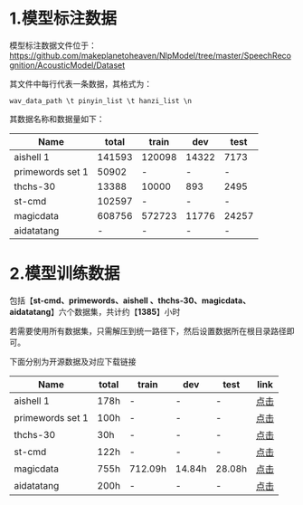 # 1.模型标注数据
模型标注数据文件位于：https://github.com/makeplanetoheaven/NlpModel/tree/master/SpeechRecognition/AcousticModel/Dataset

其文件中每行代表一条数据，其格式为：

```clike
wav_data_path \t pinyin_list \t hanzi_list \n
```
其数据名称和数据量如下：

Name | total | train | dev | test
--- | --- | --- | --- | ---
aishell 1 | 141593 | 120098 | 14322 | 7173
primewords set 1 | 50902 | - | - | -
thchs-30 | 13388 | 10000 | 893 | 2495
st-cmd | 102597 | - | - | -
magicdata | 608756 | 572723 | 11776 | 24257 |
aidatatang | - | - | - | - |

# 2.模型训练数据

包括【**st-cmd、primewords、aishell 、thchs-30、magicdata、aidatatang**】六个数据集，共计约【**1385**】小时

若需要使用所有数据集，只需解压到统一路径下，然后设置数据所在根目录路径即可。

下面分别为开源数据及对应下载链接

Name | total | train | dev | test | link
--- | --- | --- | --- | --- | ---
aishell 1 | 178h | - | - | - | [点击](http://www.aishelltech.com/kysjcp)
primewords set 1 | 100h | - | - | - | [点击](http://www.openslr.org/47/)
thchs-30 | 30h | - | - | - |  [点击](http://www.openslr.org/18/)
st-cmd | 122h | - | - | - | [点击](https://openslr.org/38/)
magicdata | 755h | 712.09h | 14.84h | 28.08h | [点击](http://www.imagicdatatech.com/index.php/home/dataopensource/data_info/id/101)
aidatatang | 200h | - | - | - | [点击](http://www.openslr.org/62/)
